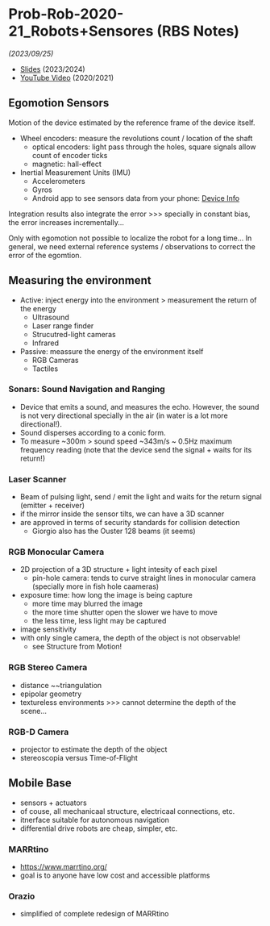 # Prob-Rob-2020-21_Robots+Sensores (RBS Notes)

_(2023/09/25)_

- [Slides](/doc/lectures/prob-rob-2023-24_01_robots+sensors.pdf) (2023/2024)
- [YouTube Video](https://www.youtube.com/watch?v=tgFW4y0TY6c) (2020/2021)

## Egomotion Sensors

Motion of the device estimated by the reference frame of the device itself.

- Wheel encoders: measure the revolutions count / location of the shaft
  - optical encoders: light pass through the holes, square signals allow count
    of encoder ticks
  - magnetic: hall-effect
- Inertial Measurement Units (IMU)
  - Accelerometers
  - Gyros
  - Android app to see sensors data from your phone:
    [Device Info](https://play.google.com/store/apps/details?id=com.liuzh.deviceinfo)

Integration results also integrate the error >>> specially in constant bias,
the error increases incrementally...

Only with egomotion not possible to localize the robot for a long time... In
general, we need external reference systems / observations to correct the error
of the egomtion.

## Measuring the environment

- Active: inject energy into the environment > measurement the return of the
  energy
  - Ultrasound
  - Laser range finder
  - Strucutred-light cameras
  - Infrared
- Passive: meassure the energy of the environment itself
  - RGB Cameras
  - Tactiles

### Sonars: Sound Navigation and Ranging

- Device that emits a sound, and measures the echo. However, the sound is not
  very directional specially in the air (in water is a lot more directional!).
- Sound disperses according to a conic form.
- To measure ~300m > sound speed ~343m/s ~ 0.5Hz maximum frequency reading (note
  that the device send the signal + waits for its return!)

### Laser Scanner

- Beam of pulsing light, send / emit the light and waits for the return signal
  (emitter + receiver)
- if the mirror inside the sensor tilts, we can have a 3D scanner
- are approved in terms of security standards for collision detection
  - Giorgio also has the Ouster 128 beams (it seems)

### RGB Monocular Camera

- 2D projection of a 3D structure + light intesity of each pixel
  - pin-hole camera: tends to curve straight lines in monocular camera
    (specially more in fish hole caameras)
- exposure time: how long the image is being capture
  - more time may blurred the image
  - the more time shutter open the slower we have to move
  - the less time, less light may be captured
- image sensitivity
- with only single camera, the depth of the object is not observable!
  - see Structure from Motion!

### RGB Stereo Camera

- distance ~~triangulation
- epipolar geometry
- textureless environments >>> cannot determine the depth of the scene...

### RGB-D Camera

- projector to estimate the depth of the object
- stereoscopia versus Time-of-Flight

## Mobile Base

- sensors + actuators
- of couse, all mechanicaal structure, electricaal connections, etc.
- itnerface suitable for autonomous navigation
- differential drive robots are cheap, simpler, etc.

### MARRtino

- https://www.marrtino.org/
- goal is to anyone have low cost and accessible platforms

### Orazio

- simplified of complete redesign of MARRtino
